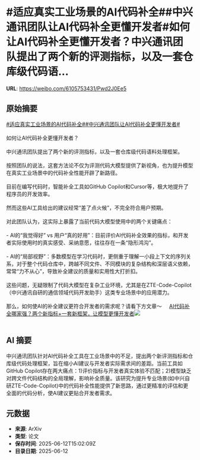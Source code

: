 # #适应真实工业场景的AI代码补全##中兴通讯团队让AI代码补全更懂开发者#如何让AI代码补全更懂开发者？中兴通讯团队提出了两个新的评测指标，以及一套仓库级代码语...

**URL**: https://weibo.com/6105753431/Pwd2J0Ee5

## 原始摘要

<a href="https://m.weibo.cn/search?containerid=231522type%3D1%26t%3D10%26q%3D%23%E9%80%82%E5%BA%94%E7%9C%9F%E5%AE%9E%E5%B7%A5%E4%B8%9A%E5%9C%BA%E6%99%AF%E7%9A%84AI%E4%BB%A3%E7%A0%81%E8%A1%A5%E5%85%A8%23&amp;extparam=%23%E9%80%82%E5%BA%94%E7%9C%9F%E5%AE%9E%E5%B7%A5%E4%B8%9A%E5%9C%BA%E6%99%AF%E7%9A%84AI%E4%BB%A3%E7%A0%81%E8%A1%A5%E5%85%A8%23" data-hide=""><span class="surl-text">#适应真实工业场景的AI代码补全#</span></a><a href="https://m.weibo.cn/search?containerid=231522type%3D1%26t%3D10%26q%3D%23%E4%B8%AD%E5%85%B4%E9%80%9A%E8%AE%AF%E5%9B%A2%E9%98%9F%E8%AE%A9AI%E4%BB%A3%E7%A0%81%E8%A1%A5%E5%85%A8%E6%9B%B4%E6%87%82%E5%BC%80%E5%8F%91%E8%80%85%23&amp;extparam=%23%E4%B8%AD%E5%85%B4%E9%80%9A%E8%AE%AF%E5%9B%A2%E9%98%9F%E8%AE%A9AI%E4%BB%A3%E7%A0%81%E8%A1%A5%E5%85%A8%E6%9B%B4%E6%87%82%E5%BC%80%E5%8F%91%E8%80%85%23" data-hide=""><span class="surl-text">#中兴通讯团队让AI代码补全更懂开发者#</span></a><br><br>如何让AI代码补全更懂开发者？<br><br>中兴通讯团队提出了两个新的评测指标，以及一套仓库级代码语料处理框架。<br><br>按照团队的说法，这套方法论不仅为评测代码大模型提供了新视角，也为提升模型在真实工业场景中的代码补全性能开辟了新路径。<br><br>目前在编写代码时，智能补全工具如GitHub Copilot和Cursor等，极大地提升了程序员的开发效率。<br><br>然而这些AI工具给出的建议经常“差了点火候”，不完全符合用户预期。<br><br>对此团队认为，这实际上暴露了当前代码大模型使用中的两个关键痛点：<br><br>- AI的“我觉得好” vs 用户“真的好用”：目前评价AI代码补全效果的指标，和开发者实际使用时的真实感受、采纳意愿，往往存在一条“隐形鸿沟”。<br><br>- AI的“局部视野”：多数模型在学习代码时，更侧重于理解一小段上下文的序列关系，对于整个代码仓库中，跨越不同文件、不同模块的复杂结构和深层语义依赖，常常“力不从心”，导致补全建议的质量和实用性大打折扣。<br><br>这些问题，无疑限制了代码大模型在复杂工业环境，尤其是在ZTE-Code-Copilot（中兴通讯自研的通信领域代码开发助手）这类专业场景中的应用潜力。<br><br>那么，如何使AI的补全建议更符合开发者的需求呢？请看下方文章～ <a href="https://weibo.com/ttarticle/p/show?id=2309405176766368186669" data-hide=""><span class="url-icon"><img style="width: 1rem;height: 1rem" src="https://h5.sinaimg.cn/upload/2015/09/25/3/timeline_card_small_article_default.png" referrerpolicy="no-referrer"></span><span class="surl-text">AI代码补全哪家强？两个新指标+一套新框架，让模型更懂开发者</span></a><img style="" src="https://tvax2.sinaimg.cn/large/006Fd7o3gy1i2cnc2pd6ej30ks0bptal.jpg" referrerpolicy="no-referrer"><br><br>

## AI 摘要

中兴通讯团队针对AI代码补全工具在工业场景中的不足，提出两个新评测指标和仓库级代码处理框架，旨在缩小AI建议与开发者实际需求间的差距。当前工具如GitHub Copilot存在两大痛点：1)评价指标与开发者真实体验不匹配；2)模型缺乏对跨文件代码结构的全局理解，影响补全质量。该研究为提升专业场景(如中兴自研ZTE-Code-Copilot)中的代码补全性能提供了新思路，通过更精准的评估和更全面的代码分析，使AI建议更贴合开发者需求。

## 元数据

- **来源**: ArXiv
- **类型**: 论文
- **保存时间**: 2025-06-12T15:02:09Z
- **目录日期**: 2025-06-12
